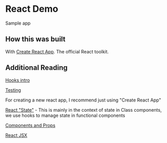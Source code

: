 # React Demo

Sample app

## How this was built

With [Create React App](https://reactjs.org/docs/create-a-new-react-app.html#create-react-app). The official React toolkit.

## Additional Reading

[Hooks intro](https://reactjs.org/docs/hooks-intro.html)

[Testing](https://reactjs.org/docs/testing.html)

For creating a new react app, I recommend just using "Create React App"

[React "State"](https://reactjs.org/docs/faq-state.html) - This is mainly in the context of state in Class components, we use hooks to manage state in functional components

[Components and Props](https://reactjs.org/docs/components-and-props.html)

[React JSX](https://reactjs.org/docs/introducing-jsx.html)